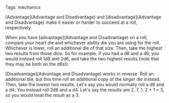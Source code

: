 Tags: mechanics

[Advantage](Advantage and Disadvantage) and [disadvantage](Advantage and Disadvantage) make it easier or harder to succeed at a roll, respectively. 

When you have [advantage](Advantage and Disadvantage) on a roll, compare your heart die and whichever ability die you are using for the roll. Whichever is lower, roll an additional die of that size. Then, take the highest two results from those dice. So for example, if you had a d8 and a d6, you would instead roll 1d8 and 2d6, and take the two highest results (note that they may be both on the d6s!). 

[Disadvantage](Advantage and Disadvantage) works in reverse. Roll an additional die, but this time roll an additional copy of the *larger* die instead. Then, take the lowest two results. Let's say you would normally roll a d8 and a d4. You instead roll 2d8 and a d4. Let's say the results are 2, 7, 1. 2 + 1 = 3, so you would treat the result as a 3.
